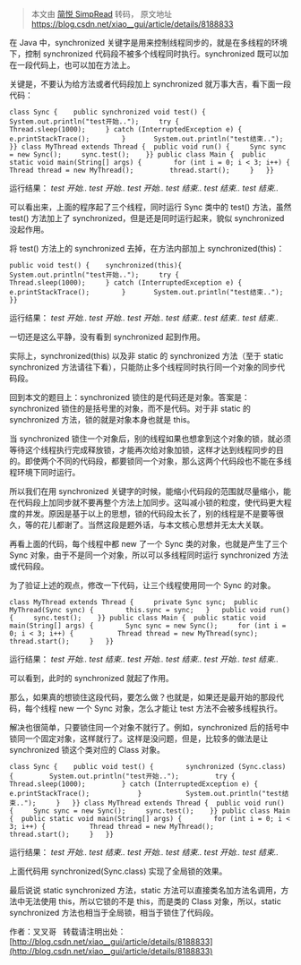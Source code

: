 > 本文由 [简悦 SimpRead](http://ksria.com/simpread/) 转码， 原文地址 https://blog.csdn.net/xiao__gui/article/details/8188833 <link rel="stylesheet" href="https://csdnimg.cn/release/phoenix/template/css/ck_htmledit_views-f1a9c33fcd.css">

在 Java 中，synchronized 关键字是用来控制线程同步的，就是在多线程的环境下，控制 synchronized 代码段不被多个线程同时执行。synchronized 既可以加在一段代码上，也可以加在方法上。

关键是，不要认为给方法或者代码段加上 synchronized 就万事大吉，看下面一段代码：

```
class Sync { 	public synchronized void test() {		System.out.println("test开始..");		try {			Thread.sleep(1000);		} catch (InterruptedException e) {			e.printStackTrace();		}		System.out.println("test结束..");	}} class MyThread extends Thread { 	public void run() {		Sync sync = new Sync();		sync.test();	}} public class Main { 	public static void main(String[] args) {		for (int i = 0; i < 3; i++) {			Thread thread = new MyThread();			thread.start();		}	}}
```

运行结果：
_test 开始..
test 开始..
test 开始..
test 结束..
test 结束..
test 结束.._

可以看出来，上面的程序起了三个线程，同时运行 Sync 类中的 test() 方法，虽然 test() 方法加上了 synchronized，但是还是同时运行起来，貌似 synchronized 没起作用。 

将 test() 方法上的 synchronized 去掉，在方法内部加上 synchronized(this)：

```
public void test() {	synchronized(this){		System.out.println("test开始..");		try {			Thread.sleep(1000);		} catch (InterruptedException e) {			e.printStackTrace();		}		System.out.println("test结束..");	}}
```

运行结果：
_test 开始..
test 开始..
test 开始..
test 结束..
test 结束..
test 结束.._

一切还是这么平静，没有看到 synchronized 起到作用。 

实际上，synchronized(this) 以及非 static 的 synchronized 方法（至于 static synchronized 方法请往下看），只能防止多个线程同时执行同一个对象的同步代码段。

回到本文的题目上：synchronized 锁住的是代码还是对象。答案是：synchronized 锁住的是括号里的对象，而不是代码。对于非 static 的 synchronized 方法，锁的就是对象本身也就是 this。

当 synchronized 锁住一个对象后，别的线程如果也想拿到这个对象的锁，就必须等待这个线程执行完成释放锁，才能再次给对象加锁，这样才达到线程同步的目的。即使两个不同的代码段，都要锁同一个对象，那么这两个代码段也不能在多线程环境下同时运行。

所以我们在用 synchronized 关键字的时候，能缩小代码段的范围就尽量缩小，能在代码段上加同步就不要再整个方法上加同步。这叫减小锁的粒度，使代码更大程度的并发。原因是基于以上的思想，锁的代码段太长了，别的线程是不是要等很久，等的花儿都谢了。当然这段是题外话，与本文核心思想并无太大关联。

再看上面的代码，每个线程中都 new 了一个 Sync 类的对象，也就是产生了三个 Sync 对象，由于不是同一个对象，所以可以多线程同时运行 synchronized 方法或代码段。

为了验证上述的观点，修改一下代码，让三个线程使用同一个 Sync 的对象。

```
class MyThread extends Thread { 	private Sync sync; 	public MyThread(Sync sync) {		this.sync = sync;	} 	public void run() {		sync.test();	}} public class Main { 	public static void main(String[] args) {		Sync sync = new Sync();		for (int i = 0; i < 3; i++) {			Thread thread = new MyThread(sync);			thread.start();		}	}}
```

运行结果：
_test 开始..
test 结束..
test 开始..
test 结束..
test 开始..
test 结束.._

可以看到，此时的 synchronized 就起了作用。 

那么，如果真的想锁住这段代码，要怎么做？也就是，如果还是最开始的那段代码，每个线程 new 一个 Sync 对象，怎么才能让 test 方法不会被多线程执行。 

解决也很简单，只要锁住同一个对象不就行了。例如，synchronized 后的括号中锁同一个固定对象，这样就行了。这样是没问题，但是，比较多的做法是让 synchronized 锁这个类对应的 Class 对象。

```
class Sync { 	public void test() {		synchronized (Sync.class) {			System.out.println("test开始..");			try {				Thread.sleep(1000);			} catch (InterruptedException e) {				e.printStackTrace();			}			System.out.println("test结束..");		}	}} class MyThread extends Thread { 	public void run() {		Sync sync = new Sync();		sync.test();	}} public class Main { 	public static void main(String[] args) {		for (int i = 0; i < 3; i++) {			Thread thread = new MyThread();			thread.start();		}	}}
```

运行结果：
_test 开始..
test 结束..
test 开始..
test 结束..
test 开始..
test 结束.._

上面代码用 synchronized(Sync.class) 实现了全局锁的效果。

最后说说 static synchronized 方法，static 方法可以直接类名加方法名调用，方法中无法使用 this，所以它锁的不是 this，而是类的 Class 对象，所以，static synchronized 方法也相当于全局锁，相当于锁住了代码段。

作者：叉叉哥   转载请注明出处：[http://blog.csdn.net/xiao__gui/article/details/8188833](http://blog.csdn.net/xiao__gui/article/details/8188833)